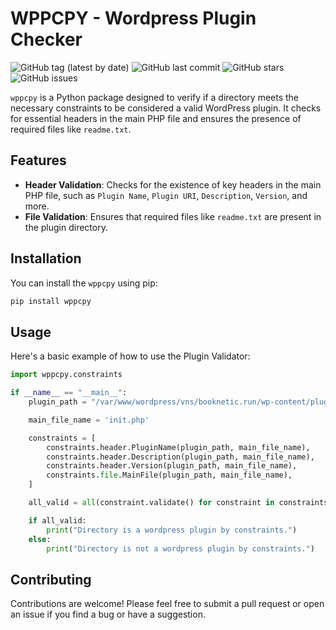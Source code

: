# WPPCPY - Wordpress Plugin Checker

![GitHub tag (latest by date)](https://img.shields.io/github/v/tag/shahmal1yev/wppcpy?label=latest&style=flat)
![GitHub last commit](https://img.shields.io/github/last-commit/shahmal1yev/wppcpy)
![GitHub stars](https://img.shields.io/github/stars/shahmal1yev/wppcpy)
![GitHub issues](https://img.shields.io/github/issues/shahmal1yev/wppcpy)

```wppcpy``` is a Python package designed to verify if a directory meets the necessary constraints to be considered a
valid WordPress plugin. It checks for essential headers in the main PHP file and ensures the presence of required files
like `readme.txt`.

## Features

- **Header Validation**: Checks for the existence of key headers in the main PHP file, such as `Plugin Name`,
  `Plugin URI`, `Description`, `Version`, and more.
- **File Validation**: Ensures that required files like `readme.txt` are present in the plugin directory.

## Installation

You can install the ```wppcpy``` using pip:

```bash
pip install wppcpy
```

## Usage

Here's a basic example of how to use the Plugin Validator:

```python
import wppcpy.constraints

if __name__ == "__main__":
    plugin_path = "/var/www/wordpress/vns/booknetic.run/wp-content/plugins/booknetic"

    main_file_name = 'init.php'

    constraints = [
        constraints.header.PluginName(plugin_path, main_file_name),
        constraints.header.Description(plugin_path, main_file_name),
        constraints.header.Version(plugin_path, main_file_name),
        constraints.file.MainFile(plugin_path, main_file_name),
    ]

    all_valid = all(constraint.validate() for constraint in constraints)

    if all_valid:
        print("Directory is a wordpress plugin by constraints.")
    else:
        print("Directory is not a wordpress plugin by constraints.")
```

## Contributing

Contributions are welcome! Please feel free to submit a pull request or open an issue if you find a bug or have a
suggestion.